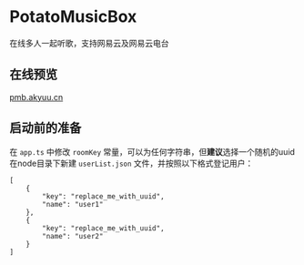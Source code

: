 # PotatoMusicBox
在线多人一起听歌，支持网易云及网易云电台
## 在线预览
[pmb.akyuu.cn](https://pmb.akyuu.cn)
## 启动前的准备
在 `app.ts` 中修改 `roomKey` 常量，可以为任何字符串，但**建议**选择一个随机的uuid
在node目录下新建 `userList.json` 文件，并按照以下格式登记用户：
```
[
    {
        "key": "replace_me_with_uuid",
        "name": "user1"
    },
    {
        "key": "replace_me_with_uuid",
        "name": "user2"
    }
]
```

